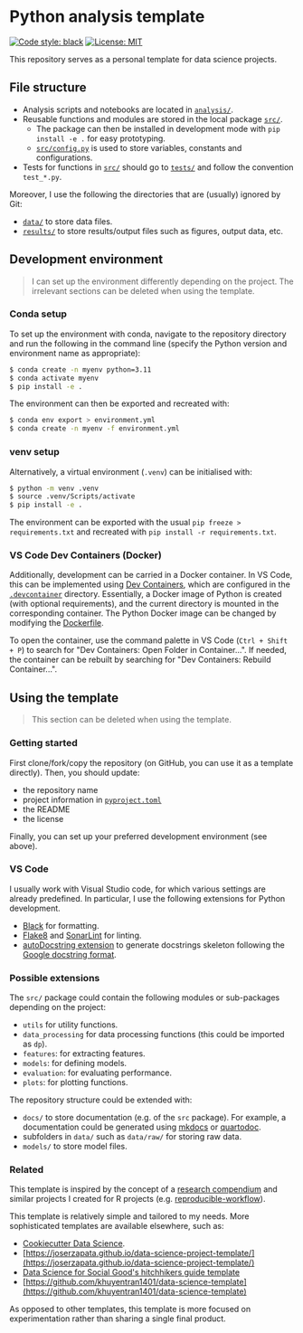 # Python analysis template
[![Code style: black](https://img.shields.io/badge/code%20style-black-000000.svg)](https://github.com/psf/black)
[![License: MIT](https://img.shields.io/badge/License-MIT-yellow.svg)](https://opensource.org/licenses/MIT)

This repository serves as a personal template for data science projects.

## File structure

- Analysis scripts and notebooks are located in [`analysis/`](analysis/).
- Reusable functions and modules are stored in the local package [`src/`](src/).
  - The package can then be installed in development mode with `pip install -e .` for easy prototyping.
  - [`src/config.py`](src/config.py) is used to store variables, constants and configurations.
- Tests for functions in [`src/`](src/) should go to [`tests/`](tests/) and follow the convention `test_*.py`.

Moreover, I use the following the directories that are (usually) ignored by Git:

- [`data/`](data/) to store data files.
- [`results/`](results/) to store results/output files such as figures, output data, etc.

## Development environment

> I can set up the environment differently depending on the project.
> The irrelevant sections can be deleted when using the template.


### Conda setup

To set up the environment with conda, navigate to the repository directory and run the following in the command line (specify the Python version and environment name as appropriate):

```bash
$ conda create -n myenv python=3.11
$ conda activate myenv
$ pip install -e .
```

The environment can then be exported and recreated with:

```bash
$ conda env export > environment.yml
$ conda create -n myenv -f environment.yml
```

### venv setup

Alternatively, a virtual environment (`.venv`) can be initialised with:

```bash
$ python -m venv .venv
$ source .venv/Scripts/activate
$ pip install -e .
```

The environment can be exported with the usual `pip freeze > requirements.txt` and recreated with `pip install -r requirements.txt`.

### VS Code Dev Containers (Docker)

Additionally, development can be carried in a Docker container.
In VS Code, this can be implemented using [Dev Containers](https://code.visualstudio.com/docs/devcontainers/containers), which are configured in the [`.devcontainer`](.devcontainer/) directory.
Essentially, a Docker image of Python is created (with optional requirements), and the current directory is mounted in the corresponding container.
The Python Docker image can be changed by modifying the [Dockerfile](.devcontainer/Dockerfile).

To open the container, use the command palette in VS Code (`Ctrl + Shift + P`) to search for "Dev Containers: Open Folder in Container...".
If needed, the container can be rebuilt by searching for "Dev Containers: Rebuild Container...".

## Using the template

> This section can be deleted when using the template.

### Getting started

First clone/fork/copy the repository (on GitHub, you can use it as a template directly).
Then, you should update:

- the repository name
- project information in [`pyproject.toml`](pyproject.toml)
- the README
- the license 

Finally, you can set up your preferred development environment (see above).

### VS Code

I usually work with Visual Studio code, for which various settings are already predefined.
In particular, I use the following extensions for Python development.

- [Black](https://black.readthedocs.io/en/stable/index.html) for formatting.
- [Flake8](https://flake8.pycqa.org/en/latest/) and [SonarLint](https://marketplace.visualstudio.com/items?itemName=SonarSource.sonarlint-vscode) for linting.
- [autoDocstring extension](https://marketplace.visualstudio.com/items?itemName=njpwerner.autodocstring) to generate docstrings skeleton following the [Google docstring format](https://sphinxcontrib-napoleon.readthedocs.io/en/latest/example_google.html).

### Possible extensions

The `src/` package could contain the following modules or sub-packages depending on the project:

- `utils` for utility functions.
- `data_processing` for data processing functions (this could be imported as `dp`).
- `features`: for extracting features.
- `models`: for defining models.
- `evaluation`: for evaluating performance.
- `plots`: for plotting functions.

The repository structure could be extended with:

- `docs/` to store documentation (e.g. of the `src` package). For example, a documentation could be generated using [mkdocs](https://www.mkdocs.org/) or [quartodoc](https://machow.github.io/quartodoc/get-started/overview.html).
- subfolders in `data/` such as `data/raw/` for storing raw data.
- `models/` to store model files.

### Related

This template is inspired by the concept of a [research compendium](https://doi.org/10.1080/00031305.2017.1375986) and similar projects I created for R projects (e.g. [reproducible-workflow](https://github.com/ghurault/reproducible-workflow)).

This template is relatively simple and tailored to my needs.
More sophisticated templates are available elsewhere, such as:

- [Cookiecutter Data Science](https://github.com/drivendataorg/cookiecutter-data-science/).
- [https://joserzapata.github.io/data-science-project-template/](https://joserzapata.github.io/data-science-project-template/)
- [Data Science for Social Good's hitchhikers guide template](https://github.com/dssg/hitchhikers-guide/tree/master/sources/curriculum/0_before_you_start/pipelines-and-project-workflow)
- [https://github.com/khuyentran1401/data-science-template](https://github.com/khuyentran1401/data-science-template)

As opposed to other templates, this template is more focused on experimentation rather than sharing a single final product.
